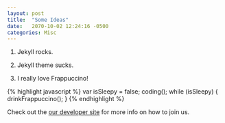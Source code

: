 ```yaml
---
layout: post
title:  "Some Ideas"
date:   2070-10-02 12:24:16 -0500
categories: Misc
---
```

1. Jekyll rocks.

2. Jekyll theme sucks.

3. I really love Frappuccino!

{% highlight javascript %}
var isSleepy = false;
coding();
while (isSleepy) {
  drinkFrappuccino();
}
{% endhighlight %}

Check out the [our developer site][dev-auh] for more info on how to join us.

[dev-auh]: http://developer.auhungry.com
